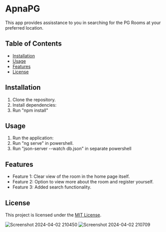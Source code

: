 # ApnaPG

This app provides assisstance to you in searching for the PG Rooms at your preferred location.

## Table of Contents

- [Installation](#installation)
- [Usage](#usage)
- [Features](#features)
- [License](#license)

## Installation

1. Clone the repository.
2. Install dependencies:
3. Run "npm install"

## Usage

1. Run the application:
2. Run "ng serve" in powershell.
3. Run "json-server --watch db.json" in separate powershell

## Features

- Feature 1: Clear view of the room in the home page itself.
- Feature 2: Option to view more about the room and register yourself.
- Feature 3: Added search functionality.

## License

This project is licensed under the [MIT License](LICENSE).

![Screenshot 2024-04-02 210450](https://github.com/OmPrakashSahoo-05/ApnaPG/assets/78353350/012e48ab-7654-4336-b142-74667a7263e7)
![Screenshot 2024-04-02 210709](https://github.com/OmPrakashSahoo-05/ApnaPG/assets/78353350/3d61e805-efac-45a6-84fe-1de69ce40d8f)


